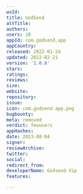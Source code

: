 ```yaml
---
wsId: 
title: GodSend
altTitle: 
authors: 
users: 10
appId: com.godsend.app
appCountry: 
released: 2022-01-24
updated: 2022-02-21
version: '1.0.8'
stars: 
ratings: 
reviews: 
size: 
website: 
repository: 
issue: 
icon: com.godsend.app.png
bugbounty: 
meta: removed
verdict: fewusers
appHashes: 
date: 2023-08-04
signer: 
reviewArchive: 
twitter: 
social: 
redirect_from: 
developerName: Godsend Vip
features: 

---
```


